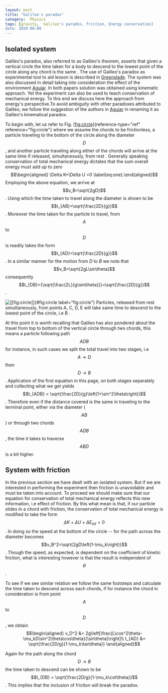 ```yaml
---
layout: post
title: "Galileo's paradox"
category:  Physics
tags: [gravity,  Galileo's paradox, frcition, Energy conservation]
date: 2020-08-09
---
```


Isolated system
---------------------------------------------------------------

Galileo's paradox, also referred to as Galileo's theorem, asserts that
given a vertical circle the time taken for a body to descend to the
lowest point of the circle along any chord is the same
. The use of Galileo's paradox as experimental tool to
aid lesson is described in [Greenslade](https://aapt.scitation.org/doi/10.1119/1.2909748). The system was also
discussed in detail taking into consideration the effect of the
environment [Aguiar](https://iopscience.iop.org/article/10.1088/0143-0807/35/6/065024). In both papers solution was obtained using
kinematic approach. Yet the experiment can also be used to teach
conservation of mechanical energy. To this end we discuss here the
approach from energy's perspective.To avoid ambiguity with other
paradoxes attributed to Galileo, we follow the suggestion of the authors
in [Aguiar](https://iopscience.iop.org/article/10.1088/0143-0807/35/6/065024) in renaming it as Galileo's kinematical paradox.

To begin with, let us refer to
Fig. [\[fig:circle\]](#fig:circle){reference-type="ref"
reference="fig:circle"} where we assume the chords to be frictionless, a
particle traveling to the bottom of the circle along the diameter $$D$$,
and another particle traveling along either of the chords will arrive at
the same time if released, simultaneously, from rest . Generally
speaking conservation of total mechanical energy dictates that the sum
overall energy must add up to zero $$\begin{aligned}
\Delta K+\Delta U =0
\label{eq:one}.\end{aligned}$$ Employing
the above equation, we
arrive at $$v_B=\sqrt{2gD}$$. Using which the time taken to travel along
the diameter is shown to be $$t_{AB}=\sqrt{\frac{2D}{g}}$$. Moreover the
time taken for the particle to travel, from $$A$$ to $$D$$ is readily takes
the form $$t_{AD}=\sqrt{\frac{2D}{g}}$$. In a similar manner for the
motion from $D$ to $B$ we note that $$v_B=\sqrt{2gL\sin\theta}$$
consequently
$$t_{DB}={\sqrt{\frac{2L}{g\sin\theta}}}=\sqrt{\frac{2D}{g}}$$.

![[\[fig:circle\]]{#fig:circle label="fig:circle"} Particles, released
from rest simultaneously, from points $$A, C, D, E$$ will take same time
to descend to the lowest point of the circle, i.e $$B$$
.](/img/GalileosParadox/Circle.png)

At this point it is worth recalling that Galileo has also pondered about
the travel from top to bottom of the vertical circle through two chords,
this means a particle following path $$ADB$$ for instance, in such cases
we split the total travel into two stages, i.e $$A\rightarrow D$$ then
$$D\rightarrow B$$. Application of
the first equation in this page, on
both stages separately and collecting what we get yields
$$t_{ADB} = \sqrt{\frac{2D}{g}\left(1+\sin^2\theta\right)}$$. Therefore
even if the distance covered is the same in traveling to the terminal
point, either via the diameter ($$AB$$) or through two chords $$ADB$$, the
time it takes to traverse $$ABD$$ is a bit higher.

System with friction
--------------------------------------------------------------------

In the previous section we have dealt with an isolated system. But if we
are interested in performing the experiment then friction is unavoidable
and must be taken into account. To proceed we should make sure that our
equation for conservation of total mechanical energy reflects this new
information, i.e effect of friction. By this what mean is that, if our
particle slides in a chord with friction, the conservation of total
mechanical energy is modified to take the form
$$\Delta K+\Delta U + \Delta E_{int}=0$$. In doing so the speed at the
bottom of the circle -- for the path across the diameter becomes
$$v_B^2=\sqrt{2gD\left(1-\mu_k\right)}$$. Though the speed, as expected,
is dependent on the coefficient of kinetic friction, what is interesting
however is that the result is independent of $$\theta$$.

To see if we see similar relation we follow the same footsteps and
calculate the time taken to descend across each chords, if for instance
the chord in consideration is from point $$A$$ to $$D$$, we obtain
$$\begin{aligned}
v_D^2 &= 2g\left[\frac{L\cos^2\theta-\mu_kD\sin^2\theta\cos\theta}{\sin\theta}\right]\\
t_{AD} &= \sqrt{\frac{2D/g}{1-\mu_k\tan\theta}}
 \end{aligned}$$

Again for the path along the chord $$D\rightarrow B$$ the time taken to
descend can be shown to be
$$t_{DB} = \sqrt{\frac{2D/g}{1-\mu_k\cot\theta}}$$. This implies that the
inclusion of friction will break the paradox.



<script src="https://cdnjs.cloudflare.com/ajax/libs/mathjax/2.7.0/MathJax.js?config=TeX-AMS-MML_HTMLorMML" type="text/javascript"></script>
